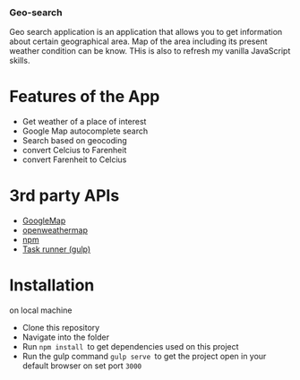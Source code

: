 ### Geo-search
Geo search application is an application that allows you to get information about certain geographical area. Map of the area including its present weather condition can be know. THis is also to refresh my vanilla JavaScript skills.

# Features of the App
- Get weather of a place of interest
- Google Map autocomplete search
- Search based on geocoding
- convert Celcius to Farenheit
- convert Farenheit to Celcius

# 3rd party APIs
- [GoogleMap](https://developers.google.com/maps/documentation)
- [openweathermap](http://api.openweathermap.org/)
- [npm](https://www.npmjs.com)
- [Task runner (gulp)](https://gulpjs.com/)

# Installation
  on local machine
* Clone this repository
* Navigate into the folder
* Run `npm install `to get dependencies used on this project
* Run the gulp command `gulp serve `to get the project open in your default browser on set port `3000`

